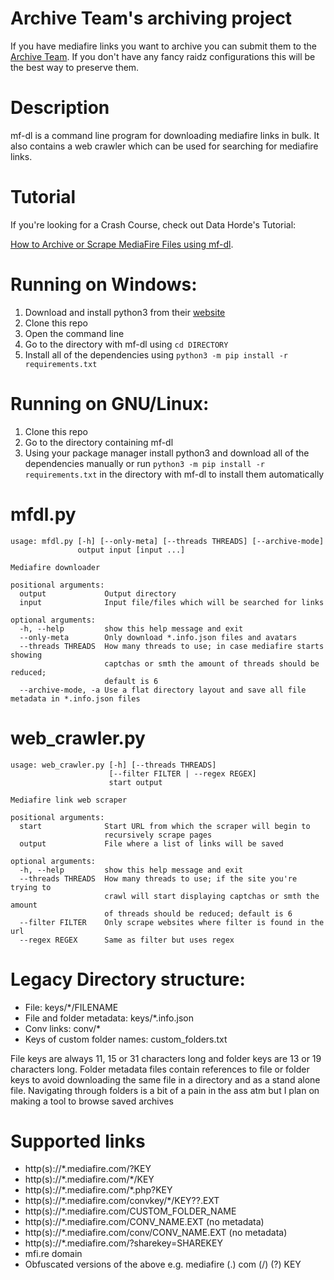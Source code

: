 # Archive Team's archiving project
If you have mediafire links you want to archive you can submit them to the [Archive Team](https://archiveteam.org/index.php?title=MediaFire). If you don't have any fancy raidz configurations this will be the best way to preserve them.

# Description
mf-dl is a command line program for downloading mediafire links in bulk. It also contains a web crawler which can be used for searching for mediafire links.

# Tutorial
If you're looking for a Crash Course, check out Data Horde's Tutorial:

[How to Archive or Scrape MediaFire Files using mf-dl](https://datahorde.org/how-to-archive-or-scrape-mediafire-files-using-mf-dl/).

# Running on Windows:
1. Download and install python3 from their [website](https://www.python.org/)
2. Clone this repo
3. Open the command line
4. Go to the directory with mf-dl using `cd DIRECTORY`
5. Install all of the dependencies using `python3 -m pip install -r requirements.txt`

# Running on GNU/Linux:
1. Clone this repo
2. Go to the directory containing mf-dl
3. Using your package manager install python3 and download all of the dependencies manually or run `python3 -m pip install -r requirements.txt` in the directory with mf-dl to install them automatically

# mfdl.py
	usage: mfdl.py [-h] [--only-meta] [--threads THREADS] [--archive-mode]
	               output input [input ...]

	Mediafire downloader

	positional arguments:
	  output             Output directory
	  input              Input file/files which will be searched for links

	optional arguments:
	  -h, --help         show this help message and exit
	  --only-meta        Only download *.info.json files and avatars
	  --threads THREADS  How many threads to use; in case mediafire starts showing
	                     captchas or smth the amount of threads should be reduced;
	                     default is 6
	  --archive-mode, -a Use a flat directory layout and save all file metadata in *.info.json files

# web_crawler.py
	usage: web_crawler.py [-h] [--threads THREADS]
	                      [--filter FILTER | --regex REGEX]
	                      start output

	Mediafire link web scraper

	positional arguments:
	  start              Start URL from which the scraper will begin to
	                     recursively scrape pages
	  output             File where a list of links will be saved

	optional arguments:
	  -h, --help         show this help message and exit
	  --threads THREADS  How many threads to use; if the site you're trying to
	                     crawl will start displaying captchas or smth the amount
	                     of threads should be reduced; default is 6
	  --filter FILTER    Only scrape websites where filter is found in the url
	  --regex REGEX      Same as filter but uses regex

# Legacy Directory structure:
* File: keys/\*/FILENAME
* File and folder metadata: keys/\*.info.json
* Conv links: conv/\*
* Keys of custom folder names: custom_folders.txt

File keys are always 11, 15 or 31 characters long and folder keys are 13 or 19 characters long.
Folder metadata files contain references to file or folder keys to avoid downloading the same file in a directory
and as a stand alone file. Navigating through folders is a bit of a pain in the ass atm but I plan on making a tool to browse
saved archives

# Supported links
* http(s)://\*.mediafire.com/?KEY
* http(s)://\*.mediafire.com/\*/KEY
* http(s)://\*.mediafire.com/\*.php?KEY
* http(s)://\*.mediafire.com/convkey/\*/KEY??.EXT
* http(s)://\*.mediafire.com/CUSTOM_FOLDER_NAME
* http(s)://\*.mediafire.com/CONV_NAME.EXT (no metadata)
* http(s)://\*.mediafire.com/conv/CONV_NAME.EXT (no metadata)
* http(s)://\*.mediafire.com/?sharekey=SHAREKEY
* mfi.re domain
* Obfuscated versions of the above e.g. mediafire (.) com (/) (?) KEY
